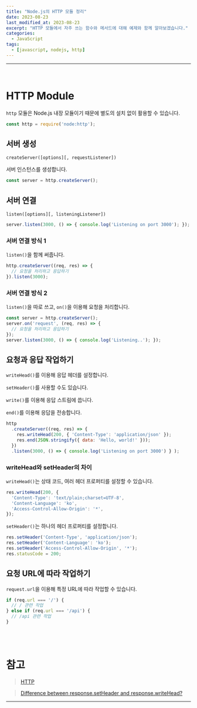 ```yaml
---
title: "Node.js의 HTTP 모듈 정리"
date: 2023-08-23
last_modified_at: 2023-08-23
excerpt: "HTTP 모듈에서 자주 쓰는 함수와 메서드에 대해 예제와 함께 알아보겠습니다."
categories:
  - JavaScript
tags:
  - [javascript, nodejs, http]
---
```


---

<br>

# HTTP Module

`http` 모듈은 Node.js 내장 모듈이기 때문에 별도의 설치 없이 활용할 수 있습니다.

```javascript
const http = require('node:http');
```

## 서버 생성

`createServer([options][, requestListener])`

서버 인스턴스를 생성합니다.

```javascript
const server = http.createServer();
```

## 서버 연결

`listen([options][, listeningListener])`

```javascript
server.listen(3000, () => { console.log('Listening on port 3000'); });
```

### 서버 연결 방식 1

`listen()`을 함께 써줍니다.

```javascript
http.createServer((req, res) => {
  // 요청을 처리하고 응답하기
}).listen(3000);
```

### 서버 연결 방식 2

`listen()`을 따로 쓰고, `on()`을 이용해 요청을 처리합니다.

```javascript
const server = http.createServer();
server.on('request', (req, res) => {
  // 요청을 처리하고 응답하기
});
server.listen(3000, () => { console.log('Listening..'); });
```

## 요청과 응답 작업하기

`writeHead()`를 이용해 응답 헤더를 설정합니다.

`setHeader()`를 사용할 수도 있습니다.

`write()`를 이용해 응답 스트림에 씁니다.

`end()`를 이용해 응답을 전송합니다.

```javascript
http
  .createServer((req, res) => {
    res.writeHead(200, { 'Content-Type': 'application/json' });
    res.end(JSON.stringify({ data: 'Hello, world!' }));
  })
  .listen(3000, () => { console.log('Listening on port 3000') } );
```

### writeHead와 setHeader의 차이

`writeHead()`는 상태 코드, 여러 헤더 프로퍼티를 설정할 수 있습니다.

```javascript
res.writeHead(200, {
  'Content-Type': 'text/plain;charset=UTF-8',
  'Content-Language': 'ko',
  'Access-Control-Allow-Origin': '*',
});
```

`setHeader()`는 하나의 헤더 프로퍼티를 설정합니다.

```javascript
res.setHeader('Content-Type', 'application/json');
res.setHeader('Content-Language': 'ko');
res.setHeader('Access-Control-Allow-Origin', '*');
res.statusCode = 200;
```

## 요청 URL에 따라 작업하기

`request.url`을 이용해 특정 URL에 따라 작업할 수 있습니다.

```javascript
if (req.url === '/') {
  // / 관련 작업
} else if (req.url === '/api') {
  // /api 관련 작업
}
```

<br>
<br>

# 참고

> [HTTP](https://nodejs.org/api/http.html)

> [Difference between response.setHeader and response.writeHead?](https://stackoverflow.com/questions/28094192/difference-between-response-setheader-and-response-writehead)

---
